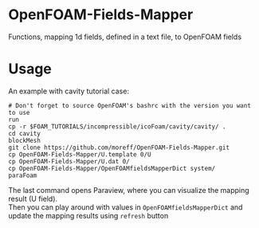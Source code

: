 # OpenFOAM-Fields-Mapper
Functions, mapping 1d fields, defined in a text file, to OpenFOAM fields

# Usage  
An example with cavity tutorial case:  
```shell
# Don't forget to source OpenFOAM's bashrc with the version you want to use
run
cp -r $FOAM_TUTORIALS/incompressible/icoFoam/cavity/cavity/ .
cd cavity
blockMesh
git clone https://github.com/moreff/OpenFOAM-Fields-Mapper.git
cp OpenFOAM-Fields-Mapper/U.template 0/U
cp OpenFOAM-Fields-Mapper/U.dat 0/
cp OpenFOAM-Fields-Mapper/OpenFOAMfieldsMapperDict system/
paraFoam
```

The last command opens Paraview, where you can visualize the mapping result (U field).  
Then you can play around with values in `OpenFOAMfieldsMapperDict` and update the mapping results using `refresh` button
